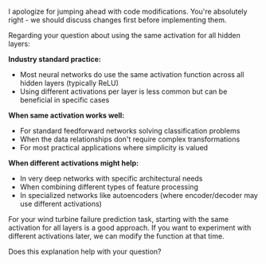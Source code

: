 











I apologize for jumping ahead with code modifications. You're absolutely right - we should discuss changes first before implementing them.

Regarding your question about using the same activation for all hidden layers:

**Industry standard practice:**
- Most neural networks do use the same activation function across all hidden layers (typically ReLU)
- Using different activations per layer is less common but can be beneficial in specific cases

**When same activation works well:**
- For standard feedforward networks solving classification problems
- When the data relationships don't require complex transformations
- For most practical applications where simplicity is valued

**When different activations might help:**
- In very deep networks with specific architectural needs
- When combining different types of feature processing
- In specialized networks like autoencoders (where encoder/decoder may use different activations)

For your wind turbine failure prediction task, starting with the same activation for all layers is a good approach. If you want to experiment with different activations later, we can modify the function at that time.

Does this explanation help with your question?
